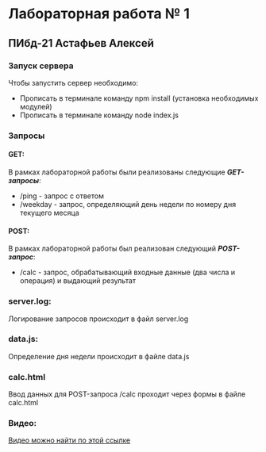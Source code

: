 # Лабораторная работа № 1
## ПИбд-21 Астафьев Алексей
### Запуск сервера
Чтобы запустить сервер необходимо:

* Прописать в терминале команду npm install (установка необходимых модулей)
* Прописать в терминале команду node index.js

### Запросы
#### GET:
В рамках лабораторной работы были реализованы следующие ***GET-запросы***:
* /ping - запрос с ответом
* /weekday - запрос, определяющий день недели по номеру дня текущего месяца
#### POST:
В рамках лабораторной работы был реализован следующий ***POST-запрос***:
* /calc - запрос, обрабатывающий входные данные (два числа и операция) и выдающий результат

### server.log:
Логирование запросов происходит в файл server.log

### data.js:
Определение дня недели происходит в файле data.js

### calc.html
Ввод данных для POST-запроса /calc проходит через формы в файле calc.html

### Видео:
[Видео можно найти по этой ссылке](https://drive.google.com/file/d/1vxs4f6bBorrRcwIfmpZ4Rz9iqZPxY2wp/view?usp=sharing)